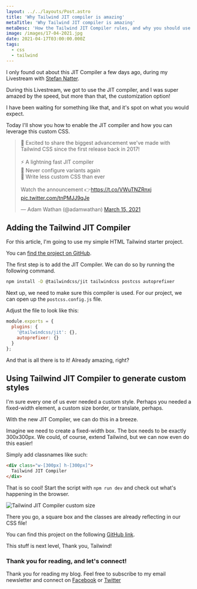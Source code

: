```yaml
---
layout: ../../layouts/Post.astro
title: 'Why Tailwind JIT compiler is amazing'
metaTitle: 'Why Tailwind JIT compiler is amazing'
metaDesc: 'How the Tailwind JIT Compiler rules, and why you should use it'
image: /images/17-04-2021.jpg
date: 2021-04-17T03:00:00.000Z
tags:
  - css
  - tailwind
---
```


I only found out about this JIT Compiler a few days ago, during my Livestream with [Stefan Natter](https://www.youtube.com/watch?v=YA1hzqfv2i8).

During this Livestream, we got to use the JIT compiler, and I was super amazed by the speed, but more than that, the customization option!

I have been waiting for something like that, and it's spot on what you would expect.

Today I'll show you how to enable the JIT compiler and how you can leverage this custom CSS.

<blockquote class="twitter-tweet"><p lang="en" dir="ltr">🚀 Excited to share the biggest advancement we&#39;ve made with Tailwind CSS since the first release back in 2017!<br /><br />⚡️ A lightning fast JIT compiler<br />🧁 Never configure variants again<br />🤸 Write less custom CSS than ever<br /><br />Watch the announcement 👉<a href="https://t.co/VWuTNZRnxj">https://t.co/VWuTNZRnxj</a> <a href="https://t.co/tnPMJJ9qJe">pic.twitter.com/tnPMJJ9qJe</a></p>&mdash; Adam Wathan (@adamwathan) <a href="https://twitter.com/adamwathan/status/1371505992840663051?ref_src=twsrc%5Etfw">March 15, 2021</a></blockquote> <script defer async src="https://platform.twitter.com/widgets.js" charset="utf-8"></script>

## Adding the Tailwind JIT Compiler

For this article, I'm going to use my simple HTML Tailwind starter project.

You can [find the project on GitHub](https://github.com/rebelchris/HTML-Tailwind-Starter).

The first step is to add the JIT Compiler. We can do so by running the following command.

```bash
npm install -D @tailwindcss/jit tailwindcss postcss autoprefixer
```

Next up, we need to make sure this compiler is used.
For our project, we can open up the `postcss.config.js` file.

Adjust the file to look like this:

```js
module.exports = {
  plugins: {
    '@tailwindcss/jit': {},
    autoprefixer: {}
  }
};
```

And that is all there is to it!
Already amazing, right?

## Using Tailwind JIT Compiler to generate custom styles

I'm sure every one of us ever needed a custom style.
Perhaps you needed a fixed-width element, a custom size border, or translate, perhaps.

With the new JIT Compiler, we can do this in a breeze.

Imagine we need to create a fixed-width box.
The box needs to be exactly 300x300px. We could, of course, extend Tailwind, but we can now even do this easier!

Simply add classnames like such:

```html
<div class="w-[300px] h-[300px]">
  Tailwind JIT Compiler
</div>
```

That is so cool!
Start the script with `npm run dev` and check out what's happening in the browser.

![Tailwind JIT Compiler custom size](https://cdn.hashnode.com/res/hashnode/image/upload/v1618380362939/ber12VU9F.png)

There you go, a square box and the classes are already reflecting in our CSS file!

You can find this project on the following [GitHub link](https://github.com/rebelchris/HTML-Tailwind-Starter/tree/JIT-compiler).

This stuff is next level,
Thank you, Tailwind!

### Thank you for reading, and let's connect!

Thank you for reading my blog. Feel free to subscribe to my email newsletter and connect on [Facebook](https://www.facebook.com/DailyDevTipsBlog) or [Twitter](https://twitter.com/DailyDevTips1)
